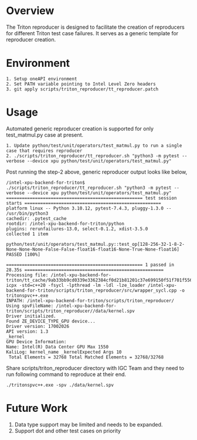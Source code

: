 # Overview
The Triton reproducer is designed to facilitate the creation of reproducers for different Triton test case failures. It serves as a generic template for reproducer creation.


# Environment
    1. Setup oneAPI environment 
    2. Set PATH variable pointing to Intel Level Zero headers
    3. git apply scripts/triton_reproducer/tt_reproducer.patch

# Usage
Automated generic reproducer creation is supported for only test_matmul.py case at present.

    1. Update python/test/unit/operators/test_matmul.py to run a single case that requires reproducer
    2. ./scripts/triton_reproducer/tt_reproducer.sh "python3 -m pytest --verbose --device xpu python/test/unit/operators/test_matmul.py" 

Post running the step-2 above, generic reproducer output looks like below,

```
/intel-xpu-backend-for-triton$ ./scripts/triton_reproducer/tt_reproducer.sh "python3 -m pytest --verbose --device xpu python/test/unit/operators/test_matmul.py" 
==================================================== test session starts ====================================================
platform linux -- Python 3.10.12, pytest-7.4.3, pluggy-1.3.0 -- /usr/bin/python3
cachedir: .pytest_cache
rootdir: /intel-xpu-backend-for-triton/python
plugins: rerunfailures-13.0, select-0.1.2, xdist-3.5.0
collected 1 item                                                                                                            

python/test/unit/operators/test_matmul.py::test_op[128-256-32-1-8-2-None-None-None-False-False-float16-float16-None-True-None-float16] PASSED [100%]

==================================================== 1 passed in 28.35s =====================================================
Processing file: /intel-xpu-backend-for-triton/tt_cache/9ab33bb9cd0339e3362384cf0d21b81201c37e699150f51f701f5562a9b85521/_kernel.spv
icpx -std=c++20 -fsycl -lpthread -lm -ldl -lze_loader /intel-xpu-backend-for-triton/scripts/triton_reproducer/src/wrapper_sycl.cpp -o tritonspvc++.exe
INPATH: /intel-xpu-backend-for-triton/scripts/triton_reproducer/
Using spvFileName: /intel-xpu-backend-for-triton/scripts/triton_reproducer//data/kernel.spv
Driver initialized.
Found ZE_DEVICE_TYPE_GPU device...
Driver version: 17002026
API version: 1.3
_kernel
GPU Device Information:
Name: Intel(R) Data Center GPU Max 1550
KaliLog: kernel_name _kernelExpected Args 10
 Total Elements = 32768 Total Matched Elements = 32768/32768
```

Share scripts/triton_reproducer directory with IGC Team and they need to run following command to reproduce at their end.
```
./tritonspvc++.exe -spv ./data/kernel.spv
```

# Future Work
  1. Data type support may be limited and needs to be expanded.
  2. Support dot and other test cases on priority
